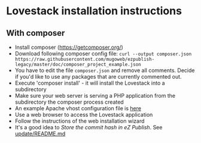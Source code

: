 Lovestack installation instructions
===

With composer
--

* Install composer (https://getcomposer.org/)
* Download following composer config file:
`curl --output composer.json https://raw.githubusercontent.com/mugoweb/ezpublish-legacy/master/doc/composer_project_example.json`
* You have to edit the file `composer.json` and remove all comments. Decide if you'd like to use any packages that are currently commented out.
* Execute 'composer install' - it will install the Lovestack into a subdirectory
* Make sure your web server is serving a PHP application from the subdirectory the composer process created
* An example Apache vhost configuration file is [here](/doc/apache2/legacy.conf)
* Use a web browser to access the Lovestack application
* Follow the instructions of the web installation wizard
* It's a good idea to _Store the commit hash in eZ Publish_. See [update/README.md](/update/README.md)
